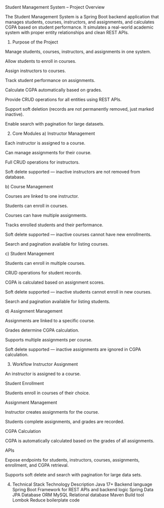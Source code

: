 Student Management System – Project Overview

The Student Management System is a Spring Boot backend application that manages students, courses, instructors, and assignments, and calculates CGPA based on student performance.
It simulates a real-world academic system with proper entity relationships and clean REST APIs.

1. Purpose of the Project

Manage students, courses, instructors, and assignments in one system.

Allow students to enroll in courses.

Assign instructors to courses.

Track student performance on assignments.

Calculate CGPA automatically based on grades.

Provide CRUD operations for all entities using REST APIs.

Support soft deletion (records are not permanently removed, just marked inactive).

Enable search with pagination for large datasets.

2. Core Modules
a) Instructor Management

Each instructor is assigned to a course.

Can manage assignments for their course.

Full CRUD operations for instructors.

Soft delete supported — inactive instructors are not removed from database.

b) Course Management

Courses are linked to one instructor.

Students can enroll in courses.

Courses can have multiple assignments.

Tracks enrolled students and their performance.

Soft delete supported — inactive courses cannot have new enrollments.

Search and pagination available for listing courses.

c) Student Management

Students can enroll in multiple courses.

CRUD operations for student records.

CGPA is calculated based on assignment scores.

Soft delete supported — inactive students cannot enroll in new courses.

Search and pagination available for listing students.

d) Assignment Management

Assignments are linked to a specific course.

Grades determine CGPA calculation.

Supports multiple assignments per course.

Soft delete supported — inactive assignments are ignored in CGPA calculation.

3. Workflow
Instructor Assignment

An instructor is assigned to a course.

Student Enrollment

Students enroll in courses of their choice.

Assignment Management

Instructor creates assignments for the course.

Students complete assignments, and grades are recorded.

CGPA Calculation

CGPA is automatically calculated based on the grades of all assignments.

APIs

Expose endpoints for students, instructors, courses, assignments, enrollment, and CGPA retrieval.

Supports soft delete and search with pagination for large data sets.

4. Technical Stack
Technology	Description
Java 17+	Backend language
Spring Boot	Framework for REST APIs and backend logic
Spring Data JPA	Database ORM
MySQL	Relational database
Maven	Build tool
Lombok	Reduce boilerplate code
